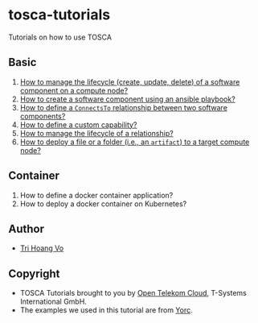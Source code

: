 # tosca-tutorials
Tutorials on how to use TOSCA

## Basic
1. [How to manage the lifecycle (create, update, delete) of a software component on a compute node?](tutorials/Basic_Lifecycle.md "Python example")
2. [How to create a software component using an ansible playbook?](tutorials/Basic_Ansible.md "Ansible example")
3. [How to define a `ConnectsTo` relationship between two software components?](tutorials/Basic_Relationship_ConnectsTo.md "Relationship connects to example")
4. [How to define a custom capability?](tutorials/Basic_Custom_Capability.md "Custom capability")
5. [How to manage the lifecycle of a relationship?](tutorials/Basic_Custom_Relationship.md "Custom relationship connects to example")
6. [How to deploy a file or a folder (i.e., an `artifact`) to a target compute node?](tutorials/Basic_Artifact.md "Artifact")

## Container
1. How to define a docker container application?
2. How to deploy a docker container on Kubernetes?

## Author
* [Tri Hoang Vo](https://www.linkedin.com/in/tri-hoang-vo-395819aa/ "Tri linkedin")

## Copyright
* TOSCA Tutorials brought to you by [Open Telekom Cloud](https://open-telekom-cloud.com), T-Systems International GmbH.
* The examples we used in this tutorial are from [Yorc](https://github.com/ystia/tosca-samples).